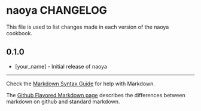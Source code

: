 naoya CHANGELOG
===============

This file is used to list changes made in each version of the naoya cookbook.

0.1.0
-----
- [your_name] - Initial release of naoya

- - -
Check the [Markdown Syntax Guide](http://daringfireball.net/projects/markdown/syntax) for help with Markdown.

The [Github Flavored Markdown page](http://github.github.com/github-flavored-markdown/) describes the differences between markdown on github and standard markdown.
